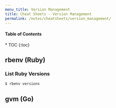 ```yaml
---
menu_title: Version Management
title: Cheat Sheets - Version Management
permalink: /notes/cheatsheets/version_management/
---
```


<h4>Table of Contents</h4>
* TOC
{:toc}

## rbenv (Ruby)

### List Ruby Versions

```bash
$ rbenv versions
```

## gvm (Go)

